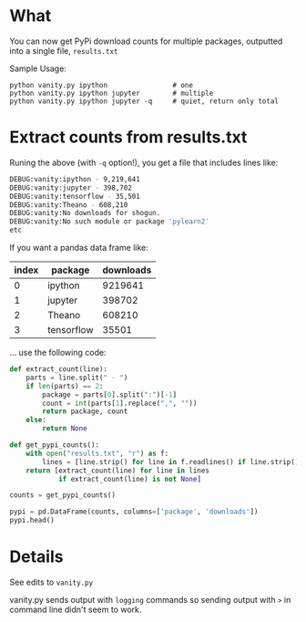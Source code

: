 # What

You can now get PyPi download counts for multiple packages, outputted into a single file, `results.txt`

Sample Usage:

	python vanity.py ipython				# one
	python vanity.py ipython jupyter		# multiple
	python vanity.py ipython jupyter -q		# quiet, return only total


# Extract counts from results.txt

Runing the above (with `-q` option!), you get a file that includes lines like:

```bash
DEBUG:vanity:ipython - 9,219,641
DEBUG:vanity:jupyter - 398,702
DEBUG:vanity:tensorflow - 35,501
DEBUG:vanity:Theano - 608,210
DEBUG:vanity:No downloads for shogun.
DEBUG:vanity:No such module or package 'pylearn2'
etc
```

If you want a pandas data frame like:

| index   | package    | downloads |
|---------|------------|---------|
| 0       | ipython    | 9219641 |
| 1       | jupyter    | 398702  |
| 2       | Theano     | 608210  |
| 3       | tensorflow | 35501   |



... use the following code:


```python
def extract_count(line):
    parts = line.split(" - ")
    if len(parts) == 2:
        package = parts[0].split(":")[-1]
        count = int(parts[1].replace(",", ""))
        return package, count
    else:
        return None

def get_pypi_counts():
    with open("results.txt", "r") as f:
        lines = [line.strip() for line in f.readlines() if line.strip()]
    return [extract_count(line) for line in lines
            if extract_count(line) is not None]

counts = get_pypi_counts()

pypi = pd.DataFrame(counts, columns=['package', 'downloads'])
pypi.head()
```


# Details

See edits to `vanity.py`

vanity.py sends output with `logging` commands so sending output with `>` in
command line didn't seem to work.
